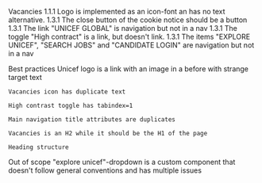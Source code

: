 
Vacancies
  1.1.1
    Logo is implemented as an icon-font an has no text alternative.
  1.3.1
    The close button of the cookie notice should be a button  
  1.3.1
    The link "UNICEF GLOBAL" is navigation but not in a nav
  1.3.1
    The toggle "High contract" is a link, but doesn't link. 
  1.3.1
    The items "EXPLORE UNICEF", "SEARCH JOBS" and "CANDIDATE LOGIN" are navigation but not in a nav

  Best practices
    Unicef logo is a link with an image in a before with strange target text
    
    Vacancies icon has duplicate text

    High contrast toggle has tabindex=1

    Main navigation title attributes are duplicates

    Vacancies is an H2 while it should be the H1 of the page

    Heading structure

  Out of scope
    "explore unicef"-dropdown is a custom component that doesn't follow general conventions and has multiple issues

